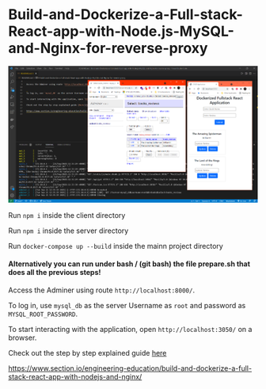 # Build-and-Dockerize-a-Full-stack-React-app-with-Node.js-MySQL-and-Nginx-for-reverse-proxy

![Preview](preview.png "Preview")

Run `npm i` inside the client directory

Run `npm i` inside the server directory

Run `docker-compose up --build` inside the mainn project directory
#### Alternatively you can run under bash / (git bash) the file prepare.sh that does all the previous steps!

Access the Adminer using route `http://localhost:8000/`.

To log in, use `mysql_db` as the server Username as `root` and password as `MYSQL_ROOT_PASSWORD`.

To start interacting with the application, open `http://localhost:3050/` on a browser.

Check out the step by step explained guide [here](https://www.section.io/engineering-education/build-and-dockerize-a-full-stack-react-app-with-nodejs-and-nginx/)

https://www.section.io/engineering-education/build-and-dockerize-a-full-stack-react-app-with-nodejs-and-nginx/
